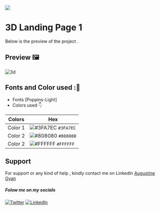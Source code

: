 <img src="https://img.shields.io/badge/Landing%20Pages-Beginner%20Friendly-blue">

# 3D Landing Page 1
Below is the preview of the project .


## Preview :framed_picture:


![3d](https://user-images.githubusercontent.com/43218009/178318126-80724cb4-12d6-4ad1-a22f-e65667009f7a.PNG)

## Fonts and Color used ::art:
- Fonts [Poppins-Light]
- Colors used :point_down:



| Colors             | Hex                                                                |
| ----------------- | ------------------------------------------------------------------ |
|  Color 1| ![#3FA7EC](https://via.placeholder.com/10/3FA7EC/3FA7EC.png) `#3FA7EC` |
|  Color 2| ![#808080](https://via.placeholder.com/10/808080/808080.png) `#808080` |
|  Color 2| ![#FFFFFF](https://via.placeholder.com/10/FFFFFF/FFFFFF.png) `#FFFFFF` |



## Support

For support or any kind of help , kindly contact me on LinkedIn [Augustine Gyan](https://www.linkedin.com/in/augustinegyan/) 

##### Folow me on my socials
<a href="https://www.twitter.com/AugustineGyan7" target="_blank"><img src="https://img.shields.io/badge/Twitter-%230077B5.svg?&style=flat-square&logo=twitter&logoColor=white" alt="Twitter"></a>
<a href="https://www.linkedin.com/in/augustinegyan/" target="_blank"><img src="https://img.shields.io/badge/LinkedIn-%230077B5.svg?&style=flat-square&logo=linkedin&logoColor=white" alt="LinkedIn"></a>

